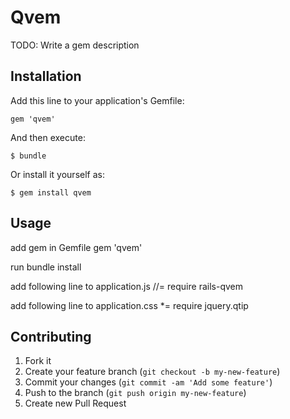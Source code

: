 # Qvem

TODO: Write a gem description

## Installation

Add this line to your application's Gemfile:

    gem 'qvem'

And then execute:

    $ bundle

Or install it yourself as:

    $ gem install qvem

## Usage

add gem in Gemfile
gem 'qvem'

run
bundle install

add following line to application.js
//= require rails-qvem

add following line to application.css
 *= require jquery.qtip

## Contributing

1. Fork it
2. Create your feature branch (`git checkout -b my-new-feature`)
3. Commit your changes (`git commit -am 'Add some feature'`)
4. Push to the branch (`git push origin my-new-feature`)
5. Create new Pull Request
